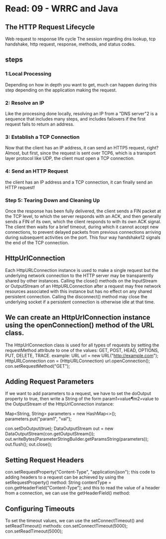 # Read: 09 - WRRC and Java

## The HTTP Request Lifecycle
Web request to response life cycle The session regarding dns lookup, tcp handshake, http request, response, methods, and status codes.

## steps

### 1:Local Processing
Depending on how in depth you want to get, much can happen during this step depending on the application making the request.

### 2: Resolve an IP
Like the processing done locally, resolving an IP from a "DNS server"2 is a sequence that includes many steps, and includes failovers if the first request fails to return an address.

### 3: Establish a TCP Connection
Now that the client has an IP address, it can send an HTTP5 request, right? Almost, but first, since the request is sent over TCP6, which is a transport layer protocol like UDP, the client must open a TCP connection.

### 4: Send an HTTP Request
the client has an IP address and a TCP connection, it can finally send an HTTP request! 

### Step 5: Tearing Down and Cleaning Up

Once the response has been fully delivered, the client sends a FIN packet at the TCP level, to which the server responds with an ACK, and then generally sends a FIN of its own, which the client responds to with its own ACK signal. The client then waits for a brief timeout, during which it cannot accept new connections, to prevent delayed packets from previous connections arriving during subsequent activities on the port. This four way handshake12 signals the end of the TCP connection.

## HttpUrlConnection
Each HttpURLConnection instance is used to make a single request but the underlying network connection to the HTTP server may be transparently shared by other instances. Calling the close() methods on the InputStream or OutputStream of an HttpURLConnection after a request may free network resources associated with this instance but has no effect on any shared persistent connection. Calling the disconnect() method may close the underlying socket if a persistent connection is otherwise idle at that time.

## We can create an HttpUrlConnection instance using the openConnection() method of the URL class.
The HttpUrlConnection class is used for all types of requests by setting the requestMethod attribute to one of the values: GET, POST, HEAD, OPTIONS, PUT, DELETE, TRACE.
example:
URL url = new URL("http://example.com");
HttpURLConnection con = (HttpURLConnection) url.openConnection();
con.setRequestMethod("GET");

## Adding Request Parameters
If we want to add parameters to a request, we have to set the doOutput property to true, then write a String of the form param1=value¶m2=value to the OutputStream of the HttpUrlConnection instance:

Map<String, String> parameters = new HashMap<>();
parameters.put("param1", "val");

con.setDoOutput(true);
DataOutputStream out = new DataOutputStream(con.getOutputStream());
out.writeBytes(ParameterStringBuilder.getParamsString(parameters));
out.flush();
out.close();


##  Setting Request Headers
con.setRequestProperty("Content-Type", "application/json");
this code to adding headers to a request can be achieved by using the setRequestProperty() method:
String contentType = con.getHeaderField("Content-Type");
and this to read the value of a header from a connection, we can use the getHeaderField() method:

## Configuring Timeouts
To set the timeout values, we can use the setConnectTimeout() and setReadTimeout() methods:
con.setConnectTimeout(5000);
con.setReadTimeout(5000);



